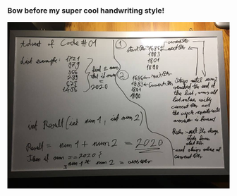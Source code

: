 ### Bow before my super cool handwriting style!
![alt text](https://github.com/S4kyt/AoC-2020/blob/master/src/01/pt1/01-solution.jpg?raw=true)
